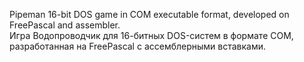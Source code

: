 Pipeman 16-bit DOS game in COM executable format, developed on FreePascal and assembler.\
Игра Водопроводчик для 16-битных DOS-систем в формате COM, разработанная на FreePascal с ассемблерными вставками.
